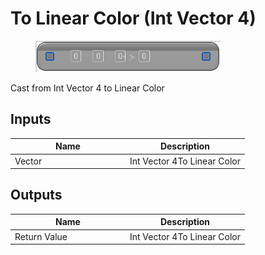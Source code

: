 # To Linear Color (Int Vector 4)

<div align="left" data-full-width="false"><figure><img src="../../../../api/Math/Conversions/To_Linear_Color_(Int_Vector_4).png" alt=""><figcaption></figcaption></figure></div>

Cast from Int Vector 4 to Linear Color

## Inputs

<table><thead><tr><th width="170">Name</th><th>Description</th></tr></thead><tbody><tr><td>Vector</td><td>Int Vector 4To Linear Color</td></tr></tbody></table>

## Outputs

<table><thead><tr><th width="170">Name</th><th>Description</th></tr></thead><tbody><tr><td>Return Value</td><td>Int Vector 4To Linear Color</td></tr></tbody></table>
